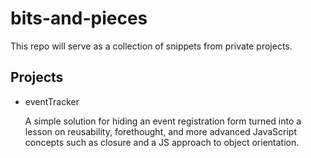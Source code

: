 # bits-and-pieces

This repo will serve as a collection of snippets from private projects.

## Projects

* eventTracker

   A simple solution for hiding an event registration form turned into a lesson on reusability, forethought, and more advanced JavaScript concepts such as closure and a JS approach to object orientation.
